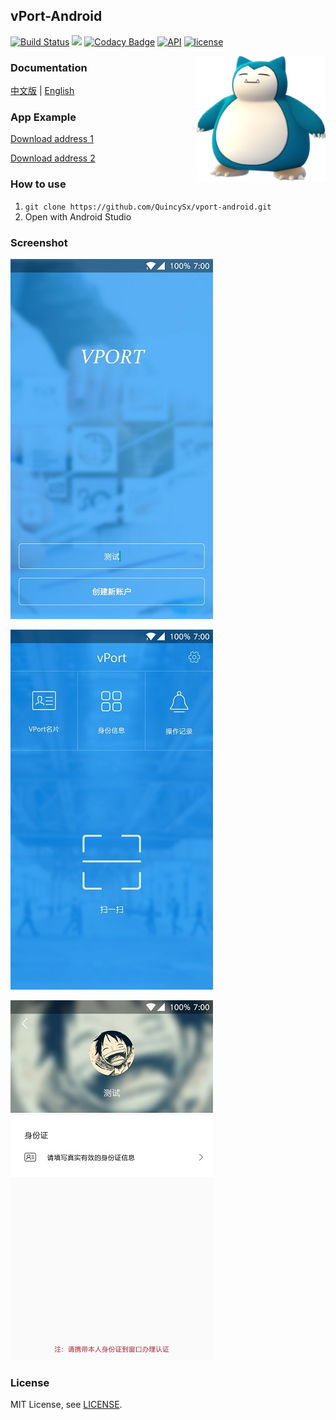 ## vPort-Android

[![Build Status](https://travis-ci.org/QuincySx/vport-android.svg?branch=master)](https://travis-ci.org/QuincySx/vport-android)
[![](https://jitpack.io/v/QuincySx/vport-android.svg)](https://jitpack.io/#QuincySx/vport-android)
[![Codacy Badge](https://api.codacy.com/project/badge/Grade/c785df574c5c4aca98984daa51028fcc)](https://www.codacy.com/app/QuincySx/vport-android?utm_source=github.com&amp;utm_medium=referral&amp;utm_content=QuincySx/vport-android&amp;utm_campaign=Badge_Grade)
[![API](https://img.shields.io/badge/API-19%2B-brightgreen.svg?style=flat)](https://android-arsenal.com/api?level=19)
[![license](https://img.shields.io/github/license/mashape/apistatus.svg)](http://opensource.org/licenses/MIT)

<img align="right" height="200" src="https://raw.githubusercontent.com/donh/vsite/master/static/logo.png">

### Documentation
[中文版](/README_CN.md) | [English](/README.md)

### App Example
[Download address 1](http://fir.im/3uj9)

[Download address 2](/example/app-debug.apk)

### How to use
1. ```git clone https://github.com/QuincySx/vport-android.git```
1. Open with Android Studio

### Screenshot

![](/screenshot/Screenshot1.jpg)

![](/screenshot/Screenshot2.jpg)

![](/screenshot/Screenshot3.jpg)

### License
MIT License, see [LICENSE](/LICENSE).
